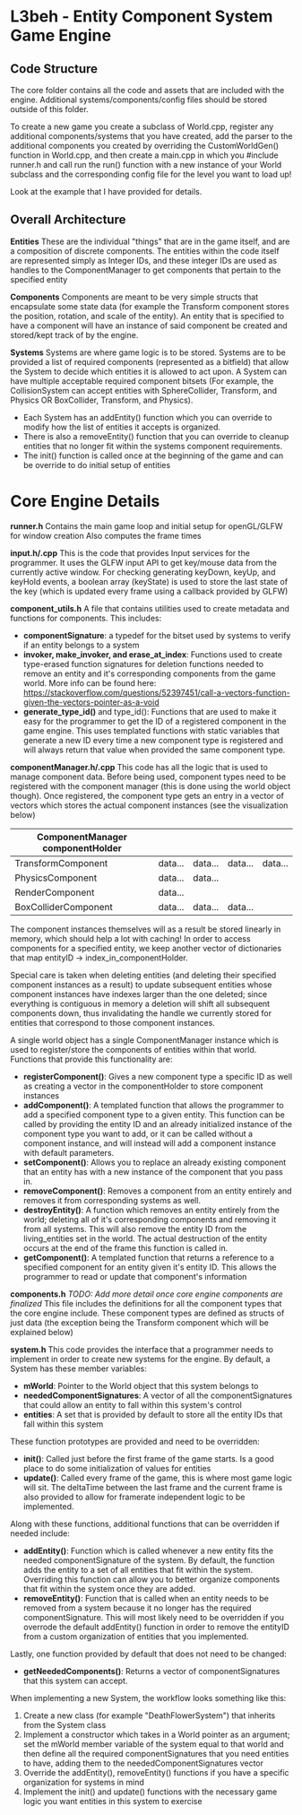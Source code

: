 # L3beh - Entity Component System Game Engine

## Code Structure
The core folder contains all the code and assets that are included with the engine. Additional systems/components/config files should be stored outside of this folder.

To create a new game you create a subclass of World.cpp, register any additional components/systems that you have created, add the parser to the additional components you created by overriding the CustomWorldGen() function in World.cpp, and then create a main.cpp in which you #include runner.h and call run the run() function with a new instance of your World subclass and the corresponding config file for the level you want to load up!

Look at the example that I have provided for details.

## Overall Architecture
**Entities**
These are the individual "things" that are in the game itself, and are a composition of discrete components. The entities within the code itself are represented simply as Integer IDs, and these integer IDs are used as handles to the ComponentManager to get components that pertain to the specified entity

**Components**
Components are meant to be very simple structs that encapsulate some state data (for example the Transform component stores the position, rotation, and scale of the entity). An entity that is specified to have a component will have an instance of said component be created and stored/kept track of by the engine.

**Systems**
Systems are where game logic is to be stored. Systems are to be provided a list of required components (represented as a bitfield) that allow the System to decide which entities it is allowed to act upon. A System can have multiple acceptable required component bitsets (For example, the CollisionSystem can accept entities with SphereCollider, Transform, and Physics OR BoxCollider, Transform, and Physics). 

 - Each System has an addEntity() function which you can override to modify how the list of entities it accepts is organized. 
 - There is also a removeEntity() function that you can override to cleanup entities that no longer fit within the systems component requirements.
 - The init() function is called once at the beginning of the game and can be override to do initial setup of entities

# Core Engine Details
**runner.h**
Contains the main game loop and initial setup for openGL/GLFW for window creation
Also computes the frame times

**input.h/.cpp**
This is the code that provides Input services for the programmer. It uses the GLFW input API to get key/mouse data from the currently active window. For checking generating keyDown, keyUp, and keyHold events, a boolean array (keyState) is used to store the last state of the key (which is updated every frame using a callback provided by GLFW)

**component_utils.h**
A file that contains utilities used to create metadata and functions for components. This includes:

 - **componentSignature**: a typedef for the bitset used by systems to verify if an entity belongs to a system
 - **invoker, make_invoker, and erase_at_index**: Functions used to create type-erased function signatures for deletion functions needed to remove an entity and it's corresponding components from the game world. More info can be found here: https://stackoverflow.com/questions/52397451/call-a-vectors-function-given-the-vectors-pointer-as-a-void
 - **generate_type_id()** and type_id(): Functions that are used to make it easy for the programmer to get the ID of a registered component in the game engine. This uses templated functions with static variables that generate a new ID every time a new component type is registered and will always return that value when provided the same component type.

**componentManager.h/.cpp**
This code has all the logic that is used to manage component data. Before being used, component types need to be registered with the component manager (this is done using the world object though). Once registered, the component type gets an entry in a vector of vectors which stores the actual component instances (see the visualization below)

| ComponentManager componentHolder |         |         |         |         |
|----------------------------------|---------|---------|---------|---------|
| TransformComponent               | data... | data... | data... | data... |
| PhysicsComponent                 | data... | data... |         |         |
| RenderComponent                  | data... |         |         |         |
| BoxColliderComponent             | data... | data... | data... |         |

The component instances themselves will as a result be stored linearly in memory, which should help a lot with caching! In order to access components for a specified entity, we keep another vector of dictionaries that map entityID -> index_in_componentHolder.

Special care is taken when deleting entities (and deleting their specified component instances as a result) to update subsequent entities whose component instances have indexes larger than the one deleted; since everything is contiguous in memory a deletion will shift all subsequent components down, thus invalidating the handle we currently stored for entities that correspond to those component instances.

A single world object has a single ComponentManager instance which is used to register/store the components of entities within that world. Functions that provide this functionality are: 

 - **registerComponent()**: Gives a new component type a specific ID as well as creating a vector in the componentHolder to store component instances
 - **addComponent()**: A templated function that allows the programmer to add a specified component type to a given entity. This function can be called by providing the entity ID and an already initialized instance of the component type you want to add, or it can be called without a component instance, and will instead will add a component instance with default parameters.
 - **setComponent()**: Allows you to replace an already existing component that an entity has with a new instance of the component that you pass in.
 - **removeComponent()**: Removes a component from an entity entirely and removes it from corresponding systems as well. 
 - **destroyEntity()**: A function which removes an entity entirely from the world; deleting all of it's corresponding components and removing it from all systems. This will also remove the entity ID from the living_entities set in the world. The actual destruction of the entity occurs at the end of the frame this function is called in.
 - **getComponent()**: A templated function that returns a reference to a specified component for an entity given it's entity ID. This allows the programmer to read or update that component's information

**components.h**
*TODO: Add more detail once core engine components are finalized*
This file includes the definitions for all the component types that the core engine include. These component types are defined as structs of just data (the exception being the Transform component which will be explained below)

**system.h**
This code provides the interface that a programmer needs to implement in order to create new systems for the engine. By default, a System has these member variables:

 - **mWorld**: Pointer to the World object that this system belongs to
 - **neededComponentSignatures**: A vector of all the componentSignatures that could allow an entity to fall within this system's control
 - **entities**: A set that is provided by default to store all the entity IDs that fall within this system

These function prototypes are provided and need to be overridden:

 - **init()**: Called just before the first frame of the game starts. Is a good place to do some initialization of values for entities
 - **update()**: Called every frame of the game, this is where most game logic will sit. The deltaTime between the last frame and the current frame is also provided to allow for framerate independent logic to be implemented.

Along with these functions, additional functions that can be overridden if needed include:

 - **addEntity()**: Function which is called whenever a new entity fits the needed componentSignature of the system. By default, the function adds the entity to a set of all entities that fit within the system. Overriding this function can allow you to better organize components that fit within the system once they are added.
 - **removeEntity()**: Function that is called when an entity needs to be removed from a system because it no longer has the required componentSignature. This will most likely need to be overridden if you overrode the default addEntity() function in order to remove the entityID from a custom organization of entities that you implemented.

Lastly, one function provided by default that does not need to be changed:
 - **getNeededComponents()**: Returns a vector of componentSignatures that this system can accept.

When implementing a new System, the workflow looks something like this:

 1. Create a new class (for example "DeathFlowerSystem") that inherits from the System class
 2. Implement a constructor which takes in a World pointer as an argument; set the mWorld member variable of the system equal to that world and then define all the required componentSignatures that you need entities to have, adding them to the neededComponentSignatures vector
 3. Override the addEntity(), removeEntity() functions if you have a specific organization for systems in mind
 4. Implement the init() and update() functions with the necessary game logic you want entities in this system to exercise
